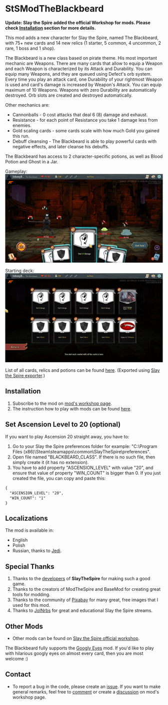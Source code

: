 # StSModTheBlackbeard

**Update: Slay the Spire added the official Workshop for mods. Please check [Installation](#installation) section for more details.** 

This mod adds a new character for Slay the Spire, named The Blackbeard, with 75+ new cards and 14 new relics (1 starter, 5 common, 4 uncommon, 2 rare, 1 boss and 1 shop). 

The Blackbeard is a new class based on pirate theme. His most important mechanic are Weapons. There are many cards that allow to equip a Weapon and each Weapon is characterized by its Attack and Durability. You can equip many Weapons, and they are queued using Defect's orb system. Every time you play an attack card, one Durability of your rightmost Weapon is used and card's damage is increased by Weapon's Attack. You can equip maximum of 10 Weapons. Weapons with zero Durability are automatically destroyed. Orb slots are created and destroyed automatically.

Other mechanics are: 
- Cannonballs - 0 cost attacks that deal 6 (8) damage and exhaust.
- Resistance - for each point of Resistance you take 1 damage less from enemies.
- Gold scaling cards - some cards scale with how much Gold you gained this run.
- Debuff cleansing - The Blackbeard is able to play powerful cards with negative effects, and later cleanse his debuffs.

The Blackbeard has access to 2 character-specific potions, as well as Blood Potion and Ghost in a Jar. 

Gameplay: 
![Gameplay](screenshots/Gameplay.jpg)

Starting deck: 
![Gameplay](screenshots/StartingDeck.png)

List of all cards, relics and potions can be found [here](http://www.theblackbeardmod.com). (Exported using [Slay the Spire exporter](https://github.com/twanvl/sts-exporter).)

## Installation ##
1. Subscribe to the mod on [mod's workshop page](https://steamcommunity.com/sharedfiles/filedetails/?id=1612105245).
2. The instruction how to play with mods can be found [here](https://steamcommunity.com/games/646570/announcements/detail/1714081669582224415).

## Set Ascension Level to 20 (optional) ##

If you want to play Ascension 20 straight away, you have to:
1. Go to your Slay the Spire preferences folder for example: "C:\Program Files (x86)\Steam\steamapps\common\SlayTheSpire\preferences".
2. Open file named "BLACKBEARD_CLASS". If there is no such file, then simply create it (it has no extension).
3. You have to add property "ASCENSION_LEVEL" with value "20", and ensure that value of property "WIN_COUNT" is bigger than 0. If you just created the file, you can copy and paste this:
```
{
  "ASCENSION_LEVEL": "20",
  "WIN_COUNT": "1"
}
```

## Localizations ##
The mod is available in:
- English
- Polish
- Russian, thanks to [Jedi](https://github.com/Jedi515).

## Special Thanks ##
1. Thanks to the [developers](https://www.megacrit.com/) of **SlayTheSpire** for making such a good game.
2. Thanks to the creators of ModTheSpire and BaseMod for creating great tools for modding.
3. Thanks to the community of [Pixabay](https://pixabay.com) for many great, free images that I used for this mod. 
4. Thanks to [JoINrbs](https://www.twitch.tv/joinrbs) for great and educational Slay the Spire streams.

## Other Mods ##
- Other mods can be found on [Slay the Spire official workshop](https://steamcommunity.com/app/646570/workshop/).

The Blackbeard fully supports the [Googly Eyes](https://steamcommunity.com/sharedfiles/filedetails/?id=1615430126) mod. If you'd like to play with hilarious googly eyes on almost every card, then you are most welcome :) 

## Contact ##

- To report a bug in the code, please create an [issue](https://github.com/JohnnyBazooka89/StSModTheBlackbeard/issues). If you want to make general remarks, feel free to [comment](https://steamcommunity.com/sharedfiles/filedetails/comments/1612105245) or create a [discussion](https://steamcommunity.com/sharedfiles/filedetails/discussions/1612105245) on mod's workshop page.